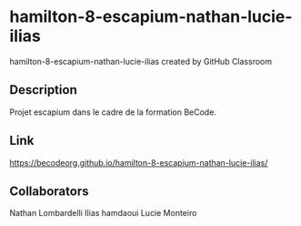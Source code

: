 # hamilton-8-escapium-nathan-lucie-ilias
hamilton-8-escapium-nathan-lucie-ilias created by GitHub Classroom
## Description
Projet escapium dans le cadre de la formation BeCode.

## Link
https://becodeorg.github.io/hamilton-8-escapium-nathan-lucie-ilias/

## Collaborators
Nathan Lombardelli
Ilias hamdaoui
Lucie Monteiro
